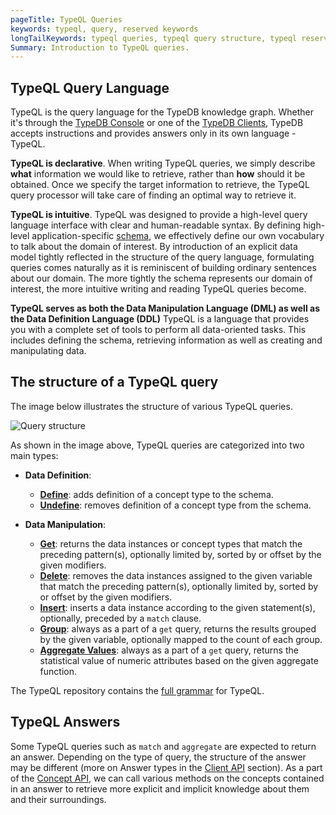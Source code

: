 ```yaml
---
pageTitle: TypeQL Queries
keywords: typeql, query, reserved keywords
longTailKeywords: typeql queries, typeql query structure, typeql reserved keywords
Summary: Introduction to TypeQL queries.
---
```


## TypeQL Query Language

TypeQL is the query language for the TypeDB knowledge graph. Whether it's through the [TypeDB Console](../02-console/01-console.md) or one of the [TypeDB Clients](../03-client-api/00-overview.md), TypeDB accepts instructions and provides answers only in its own language - TypeQL.

**TypeQL is declarative**.
When writing TypeQL queries, we simply describe **what** information we would like to retrieve, rather than **how** should it be obtained.
Once we specify the target information to retrieve, the TypeQL query processor will take care of finding an optimal way to retrieve it.

**TypeQL is intuitive**.
TypeQL was designed to provide a high-level query language interface with clear and human-readable syntax. By defining high-level application-specific [schema](../09-schema/00-overview.md), we effectively define our own vocabulary to talk about the domain of interest. By introduction of an explicit data model tightly reflected in the structure of the query language, formulating queries comes naturally as it is reminiscent of building ordinary sentences about our domain. The more tightly the schema represents our domain of interest, the more intuitive writing and reading TypeQL queries become.

**TypeQL serves as both the Data Manipulation Language (DML) as well as the Data Definition Language (DDL)**
TypeQL is a language that provides you with a complete set of tools to perform all data-oriented tasks. This includes defining the schema, retrieving information as well as creating and manipulating data.

## The structure of a TypeQL query

The image below illustrates the structure of various TypeQL queries.

![Query structure](../images/query/query-structure.png)

As shown in the image above, TypeQL queries are categorized into two main types:
- **Data Definition**:
  - **[Define](../09-schema/01-concepts.md#define)**: adds definition of a concept type to the schema.
  - **[Undefine](../09-schema/01-concepts.md#deleting-from-a-schema-with-undefine)**: removes definition of a concept type from the schema.

- **Data Manipulation**:
  - **[Get](../11-query/02-get-query.md)**: returns the data instances or concept types that match the preceding pattern(s), optionally limited by, sorted by or offset by the given modifiers.
  - **[Delete](../11-query/04-delete-query.md)**: removes the data instances assigned to the given variable that match the preceding pattern(s), optionally limited by, sorted by or offset by the given modifiers.
  - **[Insert](../11-query/03-insert-query.md)**: inserts a data instance according to the given statement(s), optionally, preceded by a `match` clause.
  - **[Group](../11-query/06-aggregate-query.md#grouping-answers)**: always as a part of a `get` query, returns the results grouped by the given variable, optionally mapped to the count of each group.
  - **[Aggregate Values](../11-query/06-aggregate-query.md#aggregate-values-over-a-dataset)**: always as a part of a `get` query, returns the statistical value of numeric attributes based on the given aggregate function.
  
The TypeQL repository contains the [full grammar](https://github.com/vaticle/typeql/blob/master/grammar/TypeQL.g4) for TypeQL.

## TypeQL Answers

Some TypeQL queries such as `match` and `aggregate` are expected to return an answer. Depending on the type of query, the structure of the answer may be different (more on Answer types in the [Client API](../03-client-api/00-overview.md#investigating-answers) section). As a part of the [Concept API](../04-concept-api/00-overview.md), we can call various methods on the concepts contained in an answer to retrieve more explicit and implicit knowledge about them and their surroundings.
